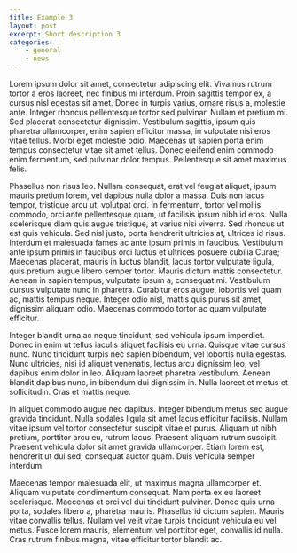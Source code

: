 ```yaml
---
title: Example 3
layout: post
excerpt: Short description 3
categories: 
    - general
    - news
---
```


Lorem ipsum dolor sit amet, consectetur adipiscing elit. Vivamus rutrum tortor a eros laoreet, nec finibus mi interdum. Proin sagittis tempor ex, a cursus nisl egestas sit amet. Donec in turpis varius, ornare risus a, molestie ante. Integer rhoncus pellentesque tortor sed pulvinar. Nullam et pretium mi. Sed placerat consectetur dignissim. Vestibulum sagittis, ipsum quis pharetra ullamcorper, enim sapien efficitur massa, in vulputate nisi eros vitae tellus. Morbi eget molestie odio. Maecenas ut sapien porta enim tempus consectetur vitae sit amet tellus. Donec eleifend enim commodo enim fermentum, sed pulvinar dolor tempus. Pellentesque sit amet maximus felis.

Phasellus non risus leo. Nullam consequat, erat vel feugiat aliquet, ipsum mauris pretium lorem, vel dapibus nulla dolor a massa. Duis non lacus tempor, tristique arcu ut, volutpat orci. In fermentum, tortor vel mollis commodo, orci ante pellentesque quam, ut facilisis ipsum nibh id eros. Nulla scelerisque diam quis augue tristique, at varius nisi viverra. Sed rhoncus ut est quis vehicula. Sed nisl justo, porta hendrerit ultricies at, ultrices id risus. Interdum et malesuada fames ac ante ipsum primis in faucibus. Vestibulum ante ipsum primis in faucibus orci luctus et ultrices posuere cubilia Curae; Maecenas placerat, mauris in luctus blandit, lacus tortor vulputate ligula, quis pretium augue libero semper tortor. Mauris dictum mattis consectetur. Aenean in sapien tempus, vulputate ipsum a, consequat mi. Vestibulum cursus vulputate nunc in pharetra. Curabitur eros augue, lobortis vel quam ac, mattis tempus neque. Integer odio nisl, mattis quis purus sit amet, dignissim aliquam odio. Maecenas commodo tortor ac quam vulputate efficitur.

Integer blandit urna ac neque tincidunt, sed vehicula ipsum imperdiet. Donec in enim ut tellus iaculis aliquet facilisis eu urna. Quisque vitae cursus nunc. Nunc tincidunt turpis nec sapien bibendum, vel lobortis nulla egestas. Nunc ultricies, nisi id aliquet venenatis, lectus arcu dignissim leo, vel dapibus enim dolor in leo. Aliquam laoreet pharetra vestibulum. Aenean blandit dapibus nunc, in bibendum dui dignissim in. Nulla laoreet et metus et sollicitudin. Cras et mattis neque.

In aliquet commodo augue nec dapibus. Integer bibendum metus sed augue gravida tincidunt. Nulla sodales ligula sit amet lacus efficitur facilisis. Nullam vitae ipsum vel tortor consectetur suscipit vitae et purus. Aliquam ut nibh pretium, porttitor arcu eu, rutrum lacus. Praesent aliquam rutrum suscipit. Praesent vehicula dolor sit amet gravida ullamcorper. Etiam lorem est, hendrerit ut dui sed, consequat auctor quam. Duis vehicula semper interdum.

Maecenas tempor malesuada elit, ut maximus magna ullamcorper et. Aliquam vulputate condimentum consequat. Nam porta ex eu laoreet scelerisque. Maecenas et orci vel dui tincidunt pulvinar. Donec quis urna porta, sodales libero a, pharetra mauris. Phasellus id dictum sapien. Mauris vitae convallis tellus. Nullam vel velit vitae turpis tincidunt vehicula eu vel metus. Fusce lorem mauris, elementum vel porttitor eget, convallis id nulla. Cras rutrum finibus magna, vitae efficitur tortor blandit ac.